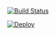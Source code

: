[![Build Status](https://img.shields.io/travis/lynn80827/laravel-graphql/master.svg)](https://travis-ci.org/lynn80827/laravel-graphql)

[![Deploy](https://www.herokucdn.com/deploy/button.svg)](https://heroku.com/deploy?template=https://github.com/lynn80827/laravel-graphql)
